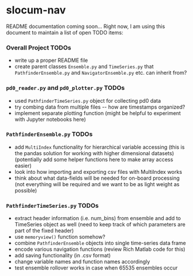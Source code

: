 # slocum-nav

README documentation coming soon...
Right now, I am using this document to maintain a list of open TODO items:


### Overall Project TODOs
- write up a proper README file 
- create parent classes `Ensemble.py` and `TimeSeries.py` that `PathfinderEnsemble.py` and `NavigatorEnsemble.py` etc. can inherit from? 


### `pd0_reader.py` and `pd0_plotter.py` TODOs 
- used `PathfinderTimeSeries.py` object for collecting pd0 data 
- try combing data from multiple files -- how are timestamps organized? 
- implement separate plotting function (might be helpful to experiment with Jupyter notebooks here)


### `PathfinderEnsemble.py` TODOs 
- add `MultiIndex` functionality for hierarchical variable accessing (this is the pandas solution for working with higher dimensional datasets) (potentially add some helper functions here to make array access easier)
- look into how importing and exporting csv files with MultiIndex works 
- think about what data-fields will be needed for on-board processing (not everything will be required and we want to be as light weight as possible)


### `PathfinderTimeSeries.py` TODOs
- extract header information (i.e. num_bins) from ensemble and add to TimeSeries object as well (need to keep track of which parameters are part of the fixed header)
- use `memoryview()` function somehow?
- combine `PathfinderEnsemble` objects into single time-series data frame
- encode various navigation functions (review Rich Matlab code for this)
- add saving functionality (in .csv format)
- change variable names and function names accordingly 
- test ensemble rollover works in case when 65535 ensembles occur